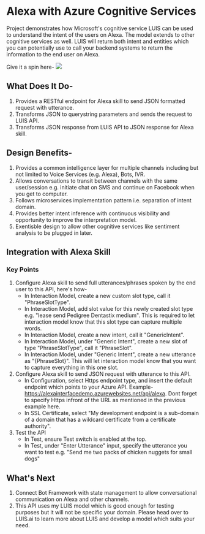 # Alexa with Azure Cognitive Services
Project demonstrates how Microsoft's cognitive service LUIS can be used to understand the intent of the users on Alexa. The model extends to other cognitive services as well. LUIS will return both intent and entities which you can potentially use to call your backend systems to return the information to the end user on Alexa.

Give it a spin here-
<a href="https://portal.azure.com/#create/Microsoft.Template/uri/https%3A%2F%2Fraw.githubusercontent.com%2Fsuneetnangia%2FAlexa%2Fmaster%2FMicrosoft.Demos.Alexa.Resources%2Fazuredeploy.json" target="_blank">
    <img src="http://azuredeploy.net/deploybutton.png"/>
</a>

## What Does It Do-
1. Provides a RESTful endpoint for Alexa skill to send JSON formatted request with utterance.
2. Transforms JSON to querystring parameters and sends the request to LUIS API.
3. Transforms JSON response from LUIS API to JSON response for Alexa skill.

## Design Benefits-
1. Provides a common intelligence layer for multiple channels including but not limited to Voice Services (e.g. Alexa), Bots, IVR.
2. Allows conversations to transit between channels with the same user/session e.g. initiate chat on SMS and continue on Facebook when you get to computer.
3. Follows microservices implementation pattern i.e. separation of intent domain.
4. Provides better intent inference with continuous visibility and opportunity to improve the interpretation model.
5. Exentisble design to allow other cognitive services like sentiment analysis to be plugged in later.

## Integration with Alexa Skill
### Key Points
1. Configure Alexa skill to send full utterances/phrases spoken by the end user to this API, here's how-
    - In Interaction Model, create a new custom slot type, call it "PhraseSlotType".
    - In Interaction Model, add slot value for this newly created slot type e.g. "lease send Pedigree Dentastix medium". This is required to let interaction model know that this slot type can capture multiple words.
    - In Interaction Model, create a new intent, call it "GenericIntent".
    - In Interaction Model, under "Generic Intent", create a new slot of type "PhraseSlotType", call it "PhraseSlot".
    - In Interaction Model, under "Generic Intent", create a new utterance as "{PhraseSlot}". This will let interaction model know that you want to capture everything in this one slot.
2. Configure Alexa skill to send JSON request with utterance to this API.
    - In Configuration, select Https endpoint type, and insert the default endpoint which points to your Azure API. Example- https://alexainterfacedemo.azurewebsites.net/api/alexa. Dont forget to specify Https infront of the URL as mentioned in the previous example here.
    - In SSL Certificate, select "My development endpoint is a sub-domain of a domain that has a wildcard certificate from a certificate authority".
3. Test the API
    - In Test, ensure Test switch is enabled at the top.
    - In Test, under "Enter Utterance" input, specify the utterance you want to test e.g. "Send me two packs of chicken nuggets for small dogs"

## What's Next
1. Connect Bot Framework with state management to allow conversational communication on Alexa and other channels.
2. This API uses my LUIS model which is good enough for testing purposes but it will not be specific your domain. Please head over to LUIS.ai to learn more about LUIS and develop a model which suits your need.
